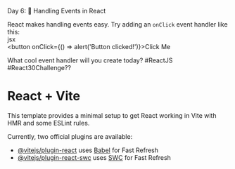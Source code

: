 Day 6: 📢 Handling Events in React


 React makes handling events easy. Try adding an `onClick` event handler like this:  
jsx  
<button onClick={() => alert('Button clicked!')}>Click Me</button>  
 
What cool event handler will you create today? #ReactJS #React30Challenge??






# React + Vite

This template provides a minimal setup to get React working in Vite with HMR and some ESLint rules.

Currently, two official plugins are available:

- [@vitejs/plugin-react](https://github.com/vitejs/vite-plugin-react/blob/main/packages/plugin-react/README.md) uses [Babel](https://babeljs.io/) for Fast Refresh
- [@vitejs/plugin-react-swc](https://github.com/vitejs/vite-plugin-react-swc) uses [SWC](https://swc.rs/) for Fast Refresh
